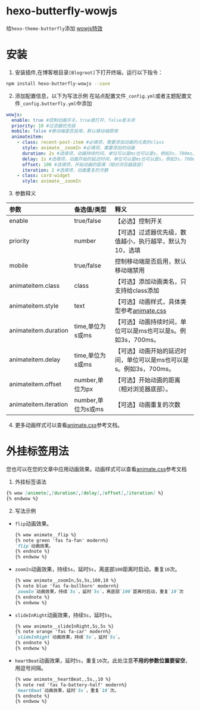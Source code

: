 # hexo-butterfly-wowjs

给`hexo-theme-butterfly`添加 [wowjs特效](https://akilar.top/posts/abab51cf/)

# 安装

1. 安装插件,在博客根目录`[Blogroot]`下打开终端，运行以下指令：
  ```bash
  npm install hexo-butterfly-wowjs --save
  ```

2. 添加配置信息，以下为写法示例
  在站点配置文件`_config.yml`或者主题配置文件`_config.butterfly.yml`中添加

  ```yaml
  wowjs:
    enable: true #控制动画开关。true是打开，false是关闭
    priority: 10 #过滤器优先级
    mobile: false #移动端是否启用，默认移动端禁用
    animateitem:
      - class: recent-post-item #必填项，需要添加动画的元素的class
        style: animate__zoomIn #必填项，需要添加的动画
        duration: 2s #选填项，动画持续时间，单位可以是ms也可以是s。例如3s，700ms。
        delay: 1s #选填项，动画开始的延迟时间，单位可以是ms也可以是s。例如3s，700ms。
        offset: 100 #选填项，开始动画的距离（相对浏览器底部）
        iteration: 2 #选填项，动画重复的次数
      - class: card-widget
        style: animate__zoomIn
  ```
3. 参数释义

  |参数|备选值/类型|释义|
  |:--|:--|:--|
  |enable|true/false|【必选】控制开关|
  |priority|number|【可选】过滤器优先级，数值越小，执行越早，默认为10，选填|
  |mobile|true/false|控制移动端是否启用，默认移动端禁用|
  |animateitem.class|class|【可选】添加动画类名，只支持给class添加|
  |animateitem.style|text|【可选】动画样式，具体类型参考[animate.css](https://animate.style/)|
  |animateitem.duration|time,单位为s或ms|【可选】动画持续时间，单位可以是ms也可以是s。例如3s，700ms。|
  |animateitem.delay|time,单位为s或ms|【可选】动画开始的延迟时间，单位可以是ms也可以是s。例如3s，700ms。|
  |animateitem.offset|number,单位为px|【可选】开始动画的距离（相对浏览器底部）。|
  |animateitem.iteration|number,单位为s或ms|【可选】动画重复的次数|

4. 更多动画样式可以查看[animate.css](https://animate.style/)参考文档。

# 外挂标签用法
您也可以在您的文章中应用动画效果。动画样式可以查看[animate.css](https://animate.style/)参考文档
1. 外挂标签语法
  ```markdown
  {% wow [animete],[duration],[delay],[offset],[iteration] %}
  {% endwow %}
  ```
2. 写法示例
  - `flip`动画效果。
    ```markdown
    {% wow animate__flip %}
    {% note green 'fas fa-fan' modern%}
    `flip`动画效果。
    {% endnote %}
    {% endwow %}
    ```
  - `zoomIn`动画效果，持续`5s`，延时`5s`，离底部`100`距离时启动，重复`10`次。
    ```markdown
    {% wow animate__zoomIn,5s,5s,100,10 %}
    {% note blue 'fas fa-bullhorn' modern%}
    `zoomIn`动画效果，持续`5s`，延时`5s`，离底部`100`距离时启动，重复`10`次
    {% endnote %}
    {% endwow %}
    ```
  - `slideInRight`动画效果，持续`5s`，延时`5s`。
    ```markdown
    {% wow animate__slideInRight,5s,5s %}
    {% note orange 'fas fa-car' modern%}
    `slideInRight`动画效果，持续`5s`，延时`5s`。
    {% endnote %}
    {% endwow %}
    ```
  - `heartBeat`动画效果，延时`5s`，重复`10`次。此处注意**不用的参数位置要留空**，用逗号间隔。
    ```markdown
    {% wow animate__heartBeat,,5s,,10 %}
    {% note red 'fas fa-battery-half' modern%}
    `heartBeat`动画效果，延时`5s`，重复`10`次。
    {% endnote %}
    {% endwow %}
    ```
